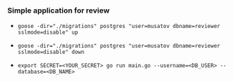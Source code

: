 ### Simple application for review

* `goose -dir="./migrations" postgres "user=musatov dbname=reviewer sslmode=disable" up`
* `goose -dir="./migrations" postgres "user=musatov dbname=reviewer sslmode=disable" down`

* `export SECRET=<YOUR_SECRET> go run main.go --username=<DB_USER> --database=<DB_NAME>`